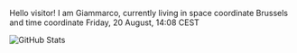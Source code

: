 Hello visitor! I am Giammarco, currently living in space coordinate Brussels and time coordinate Friday, 20 August, 14:08 CEST

![GitHub Stats](https://github-readme-stats.vercel.app/api?username=grcasanova)
